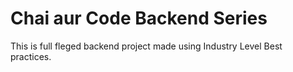 # Chai aur Code Backend Series

This is full fleged backend project made using Industry Level Best practices.

